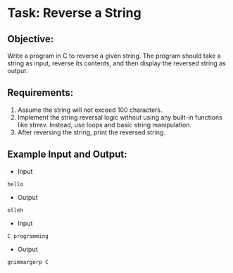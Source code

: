 # Task: Reverse a String

## Objective:
Write a program in C to reverse a given string. The program should take a string as input, reverse its contents, and then display the reversed string as output.

## Requirements:
1. Assume the string will not exceed 100 characters.
2. Implement the string reversal logic without using any built-in functions like strrev. Instead, use loops and basic string manipulation.
3. After reversing the string, print the reversed string.

## Example Input and Output:
- Input
```
hello
```
- Output
```
olleh
```
- Input
```
C programming
```
- Output
```
gnimmargorp C
```